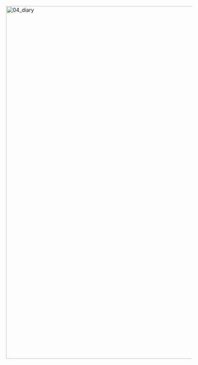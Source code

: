 <img width="957" alt="04_diary" src="https://github.com/ysolarh/OZ_class_backend/assets/109467066/5573709d-dab1-4d2c-9631-761962a28c37">